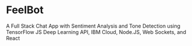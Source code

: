 # FeelBot
A Full Stack Chat App with Sentiment Analysis and Tone Detection using TensorFlow JS Deep Learning API, IBM Cloud, Node.JS, Web Sockets, and React
